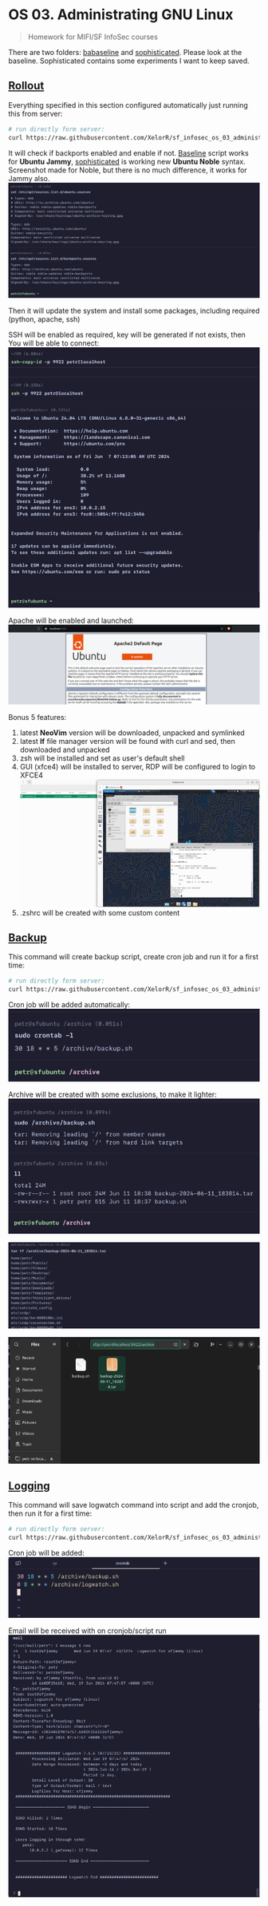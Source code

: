 # OS 03. Administrating GNU Linux

> Homework for MIFI/SF InfoSec courses

There are two folders: [babaseline](./baseline/) and [sophisticated](./sophisticated/). Please look at the baseline. Sophisticated contains some experiments I want to keep saved.

## [Rollout](./baseline/rollout.sh)

Everything specified in this section configured automatically just running this from server:
```bash
# run directly form server:
curl https://raw.githubusercontent.com/XelorR/sf_infosec_os_03_administrating-linux/main/baseline/rollout.sh | bash -
```

It will check if backports enabled and enable if not. [Baseline](./baseline/rollout.sh) script works for **Ubuntu Jammy**, [sophisticated](./sophisticated/rollout.sh) is working new **Ubuntu Noble** syntax. Screenshot made for Noble, but there is no much difference, it works for Jammy also.
![sources add](./assets/sources-list.png)

Then it will update the system and install some packages, including required (python, apache, ssh)

SSH will be enabled as required, key will be generated if not exists, then You will be able to connect:
![ssh - login successful](./assets/ssh-login-successful.png)

Apache will be enabled and launched:
![apache is running](./assets/apache-is-running.png)

Bonus 5 features:

1. latest **NeoVim** version will be downloaded, unpacked and symlinked
2. latest **lf** file manager version will be found with curl and sed, then downloaded and unpacked
3. zsh will be installed and set as user's default shell
4. GUI (xfce4) will be installed to server, RDP will be configured to login to XFCE4
![xrdp works and connectable](./assets/xrdp-to-vm-works.png)
5. .zshrc will be created with some custom content


## [Backup](./baseline/backup.sh)

This command will create backup script, create cron job and run it for a first time:
```bash
# run directly form server:
curl https://raw.githubusercontent.com/XelorR/sf_infosec_os_03_administrating-linux/main/baseline/backup.sh | bash -
```

Cron job will be added automatically:
![cron job created](./assets/crontab-created.png)

Archive will be created with some exclusions, to make it lighter:
![archive created](./assets/archive-created.png)

![archive contents](./assets/archive-contents.png)

![backup in it's folder](./assets/backup-in-a-wild.png)

## [Logging](./baseline/logging.sh)

This command will save logwatch command into script and add the cronjob, then run it for a first time:
```bash
# run directly form server:
curl https://raw.githubusercontent.com/XelorR/sf_infosec_os_03_administrating-linux/main/baseline/logging.sh | bash -
```

Cron job will be added:
![crontab added](./assets/crontab-contents.png)

Email will be received with on cronjob/script run
![mail](./assets/mail-form-logwatch)
